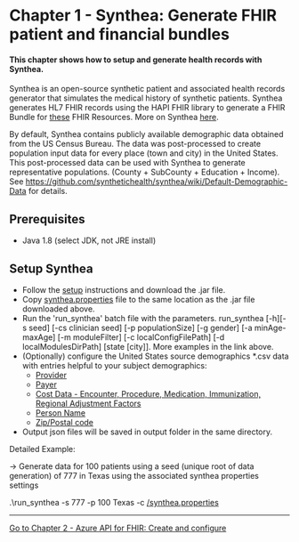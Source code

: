 # Chapter 1 - Synthea: Generate FHIR patient and financial bundles

#### This chapter shows how to setup and generate health records with Synthea.

Synthea is an open-source synthetic patient and associated health records generator that simulates the medical history of synthetic patients.
Synthea generates HL7 FHIR records using the HAPI FHIR library to generate a FHIR Bundle for [these](https://github.com/synthetichealth/synthea/wiki/HL7-FHIR) FHIR Resources.
More on Synthea [here](https://github.com/synthetichealth/synthea).

By default, Synthea contains publicly available demographic data obtained from the US Census Bureau. The data was post-processed to create population input data for every place (town and city) in the United States. This post-processed data can be used with Synthea to generate representative populations. (County + SubCounty + Education + Income).  See https://github.com/synthetichealth/synthea/wiki/Default-Demographic-Data for details.

## Prerequisites
* Java 1.8 (select JDK, not JRE install)

## Setup Synthea
* Follow the [setup](https://github.com/synthetichealth/synthea/wiki/Basic-Setup-and-Running) instructions and download the .jar file.
* Copy [synthea.properties](./synthea.properties) file to the same location as the .jar file downloaded above.
* Run the 'run_synthea' batch file with the parameters. run_synthea [-h][-s seed] 
            [-cs clinician seed]
            [-p populationSize]
            [-g gender]
            [-a minAge-maxAge]
            [-m moduleFilter]
            [-c localConfigFilePath]
            [-d localModulesDirPath]
            [state [city]]. More examples in the link above.
* (Optionally) configure the United States source demographics *.csv data with entries helpful to your subject demographics:
    * [Provider](https://github.com/synthetichealth/synthea/wiki/Provider-Data)
    * [Payer](https://github.com/synthetichealth/synthea/wiki/Payer-Data)
    * [Cost Data - Encounter, Procedure, Medication, Immunization, Regional Adjustment Factors](https://github.com/synthetichealth/synthea/wiki/Cost-Data)
    * [Person Name](https://github.com/synthetichealth/synthea/wiki/Name-Data)
    * [Zip/Postal code](https://github.com/synthetichealth/synthea/wiki/Zip-or-Postal-Codes) 
* Output json files will be saved in output folder in the same directory.


Detailed Example: 

-> Generate data for 100 patients using a seed (unique root of data generation) of 777 in Texas using the associated synthea properties settings

.\run_synthea -s 777 -p 100 Texas -c [/synthea.properties](./synthea.properties)

***

[Go to Chapter 2 - Azure API for FHIR: Create and configure](../Chapter2-AzureAPIforFHIR/ReadMe.md)
